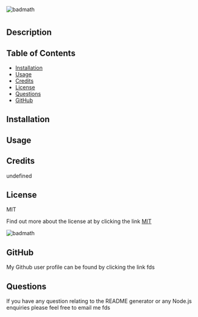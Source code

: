 
![badmath](https://img.shields.io/apm/l/vim-mode)
# 


## Description



## Table of Contents
- [Installation](#installation)
- [Usage](#usage)
- [Credits](#credits)
- [License](#license)
- [Questions](#questions)
- [GitHub](#github)


## Installation



## Usage



## Credits
undefined


## License
MIT 

Find out more about the license at by clicking the link [MIT](license.txt) 

![badmath](https://img.shields.io/apm/l/vim-mode)
  

## GitHub
My Github user profile can be found by clicking the link fds


## Questions
If you have any question relating to the README generator or any Node.js enquiries please feel free to email me fds
